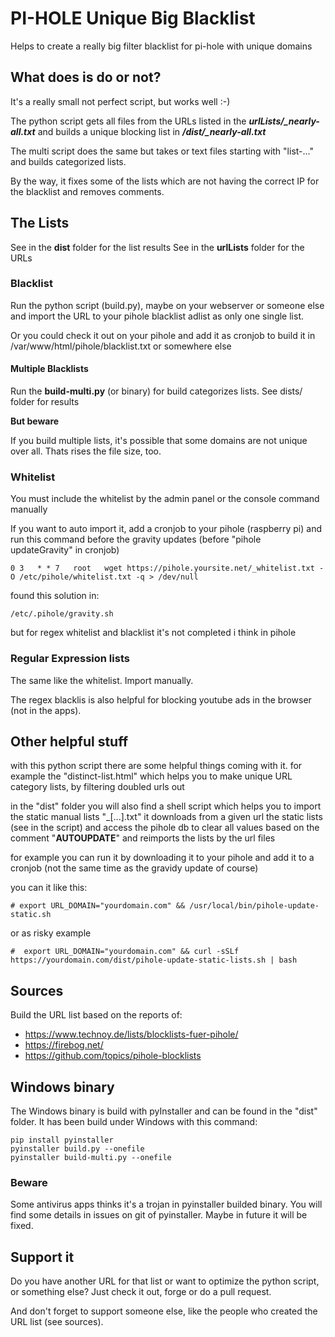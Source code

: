# PI-HOLE Unique Big Blacklist
Helps to create a really big filter blacklist for pi-hole with unique domains


## What does is do or not?
It's a really small not perfect script, but works well :-)

The python script gets all files from the URLs listed in the ***urlLists/_nearly-all.txt***
and builds a unique blocking list in ***/dist/_nearly-all.txt***

The multi script does the same but takes or text files starting with "list-..." and builds categorized lists.

By the way, it fixes some of the lists which are not having the correct IP for the blacklist and removes comments.

## The Lists

See in the **dist** folder for the list results
See in the **urlLists** folder for the URLs

### Blacklist
Run the python script (build.py), maybe on your webserver or someone else
and import the URL to your pihole blacklist adlist as only one single list.

Or you could check it out on your pihole and add it as cronjob to build it in /var/www/html/pihole/blacklist.txt or somewhere else

#### Multiple Blacklists

Run the **build-multi.py** (or binary) for build categorizes lists. See dists/ folder for results

**But beware**

If you build multiple lists, it's possible that some domains are not unique over all. 
Thats rises the file size, too.

### Whitelist
You must include the whitelist by the admin panel or the console command manually

If you want to auto import it, add a cronjob to your pihole (raspberry pi) and
run this command before the gravity updates (before "pihole updateGravity" in cronjob)

    0 3   * * 7   root   wget https://pihole.yoursite.net/_whitelist.txt -O /etc/pihole/whitelist.txt -q > /dev/null

found this solution in:

    /etc/.pihole/gravity.sh

but for regex whitelist and blacklist it's not completed i think in pihole

### Regular Expression lists
The same like the whitelist. Import manually.

The regex blacklis is also helpful for blocking youtube ads in the browser (not in the apps).

## Other helpful stuff

with this python script there are some helpful things coming with it.
for example the "distinct-list.html" which helps you to make unique URL category lists, by filtering doubled urls out

in the "dist" folder you will also find a shell script which helps you to import the static manual lists "_[...].txt"
it downloads from a given url the static lists (see in the script) and access the pihole db to clear all values based on
the comment "__AUTOUPDATE__" and reimports the lists by the url files

for example you can run it by downloading it to your pihole and add it to a cronjob (not the same time as the gravidy update of course)

you can it like this:

    # export URL_DOMAIN="yourdomain.com" && /usr/local/bin/pihole-update-static.sh

or as risky example

    #  export URL_DOMAIN="yourdomain.com" && curl -sSLf https://yourdomain.com/dist/pihole-update-static-lists.sh | bash
   

## Sources
Build the URL list based on the reports of:
* https://www.technoy.de/lists/blocklists-fuer-pihole/
* https://firebog.net/
* https://github.com/topics/pihole-blocklists


## Windows binary

The Windows binary is build with pyInstaller and can be found in the "dist" folder.
It has been build under Windows with this command:
    
    pip install pyinstaller
    pyinstaller build.py --onefile
    pyinstaller build-multi.py --onefile

### Beware ###

Some antivirus apps thinks it's a trojan in pyinstaller builded binary.
You will find some details in issues on git of pyinstaller. Maybe in future it will be fixed.


## Support it
Do you have another URL for that list or want to optimize the python script, or something else?
Just check it out, forge or do a pull request.

And don't forget to support someone else, like the people who created the URL list (see sources).